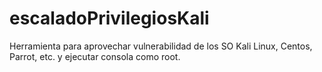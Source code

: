 # escaladoPrivilegiosKali
Herramienta para aprovechar vulnerabilidad de los SO Kali Linux, Centos, Parrot, etc. y ejecutar consola como root.
